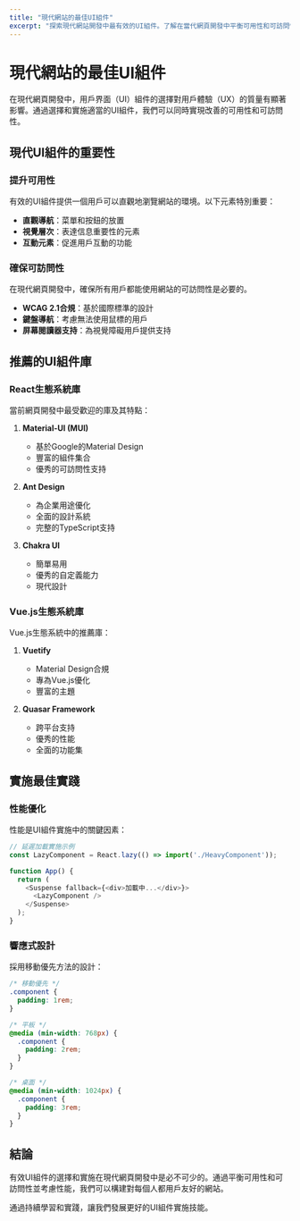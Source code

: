 ```yaml
---
title: "現代網站的最佳UI組件"
excerpt: "探索現代網站開發中最有效的UI組件。了解在當代網頁開發中平衡可用性和可訪問性的組件設計最佳實踐。"
---
```


# 現代網站的最佳UI組件

在現代網頁開發中，用戶界面（UI）組件的選擇對用戶體驗（UX）的質量有顯著影響。通過選擇和實施適當的UI組件，我們可以同時實現改善的可用性和可訪問性。

## 現代UI組件的重要性

### 提升可用性

有效的UI組件提供一個用戶可以直觀地瀏覽網站的環境。以下元素特別重要：

- **直觀導航**：菜單和按鈕的放置
- **視覺層次**：表達信息重要性的元素
- **互動元素**：促進用戶互動的功能

### 確保可訪問性

在現代網頁開發中，確保所有用戶都能使用網站的可訪問性是必要的。

- **WCAG 2.1合規**：基於國際標準的設計
- **鍵盤導航**：考慮無法使用鼠標的用戶
- **屏幕閱讀器支持**：為視覺障礙用戶提供支持

## 推薦的UI組件庫

### React生態系統庫

當前網頁開發中最受歡迎的庫及其特點：

1. **Material-UI (MUI)**
   - 基於Google的Material Design
   - 豐富的組件集合
   - 優秀的可訪問性支持

2. **Ant Design**
   - 為企業用途優化
   - 全面的設計系統
   - 完整的TypeScript支持

3. **Chakra UI**
   - 簡單易用
   - 優秀的自定義能力
   - 現代設計

### Vue.js生態系統庫

Vue.js生態系統中的推薦庫：

1. **Vuetify**
   - Material Design合規
   - 專為Vue.js優化
   - 豐富的主題

2. **Quasar Framework**
   - 跨平台支持
   - 優秀的性能
   - 全面的功能集

## 實施最佳實踐

### 性能優化

性能是UI組件實施中的關鍵因素：

```javascript
// 延遲加載實施示例
const LazyComponent = React.lazy(() => import('./HeavyComponent'));

function App() {
  return (
    <Suspense fallback={<div>加載中...</div>}>
      <LazyComponent />
    </Suspense>
  );
}
```

### 響應式設計

採用移動優先方法的設計：

```css
/* 移動優先 */
.component {
  padding: 1rem;
}

/* 平板 */
@media (min-width: 768px) {
  .component {
    padding: 2rem;
  }
}

/* 桌面 */
@media (min-width: 1024px) {
  .component {
    padding: 3rem;
  }
}
```

## 結論

有效UI組件的選擇和實施在現代網頁開發中是必不可少的。通過平衡可用性和可訪問性並考慮性能，我們可以構建對每個人都用戶友好的網站。

通過持續學習和實踐，讓我們發展更好的UI組件實施技能。
